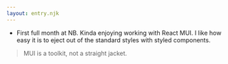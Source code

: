 ```yaml
---
layout: entry.njk
---
```


- First full month at NB. Kinda enjoying working with React MUI. I like how easy it is to eject out of the standard styles with styled components.
> MUI is a toolkit, not a straight jacket.
